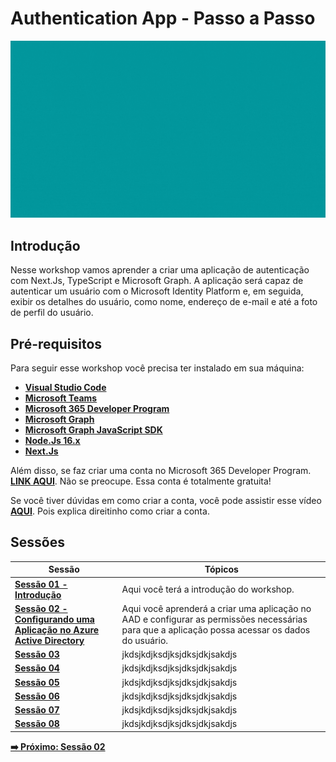 # Authentication App - Passo a Passo

![authentication-image](./../../workshop-images/authentication.gif)

## Introdução

Nesse workshop vamos aprender a criar uma aplicação de autenticação com Next.Js, TypeScript e Microsoft Graph. A aplicação será capaz de autenticar um usuário com o Microsoft Identity Platform e, em seguida, exibir os detalhes do usuário, como nome, endereço de e-mail e até a foto de perfil do usuário.

## Pré-requisitos

Para seguir esse workshop você precisa ter instalado em sua máquina:

- **[Visual Studio Code](https://code.visualstudio.com/)**
- **[Microsoft Teams](https://www.microsoft.com/en-us/microsoft-teams/download-app?rtc=2)**
- **[Microsoft 365 Developer Program](https://developer.microsoft.com/en-us/microsoft-365/dev-program)**
- **[Microsoft Graph](https://developer.microsoft.com/en-us/graph)**
- **[Microsoft Graph JavaScript SDK](https://github.com/microsoftgraph/msgraph-sdk-javascript)**
- **[Node.Js 16.x](https://nodejs.org/en/)**
- **[Next.Js](https://nextjs.org/learn/foundations/about-nextjs)**

Além disso, se faz criar uma conta no Microsoft 365 Developer Program. **[LINK AQUI](https://developer.microsoft.com/en-us/microsoft-365/dev-program)**. Não se preocupe. Essa conta é totalmente gratuita!

Se você tiver dúvidas em como criar a conta, você pode assistir esse vídeo **[AQUI](https://www.youtube.com/watch?v=JvWLgirC8xs)**. Pois explica direitinho como criar a conta.

## Sessões


| Sessão                                                                                | Tópicos                                                                                                                                         |
| ------------------------------------------------------------------------------------- | ----------------------------------------------------------------------------------------------------------------------------------------------- |
| **[Sessão 01 - Introdução](01-intro.md)**                                             | Aqui você terá a introdução do workshop.                                                                                                        |
| **[Sessão 02 - Configurando uma Aplicação no Azure Active Directory](02-session.md)** | Aqui você aprenderá a criar uma aplicação no AAD e configurar as permissões necessárias para que a aplicação possa acessar os dados do usuário. |  |
| **[Sessão 03]()**                                                                     | jkdsjkdjksdjksjdksjdkjsakdjs                                                                                                                    |
| **[Sessão 04]()**                                                                     | jkdsjkdjksdjksjdksjdkjsakdjs                                                                                                                    |
| **[Sessão 05]()**                                                                     | jkdsjkdjksdjksjdksjdkjsakdjs                                                                                                                    |
| **[Sessão 06]()**                                                                     | jkdsjkdjksdjksjdksjdkjsakdjs                                                                                                                    |
| **[Sessão 07]()**                                                                     | jkdsjkdjksdjksjdksjdkjsakdjs                                                                                                                    |
| **[Sessão 08]()**                                                                     | jkdsjkdjksdjksjdksjdkjsakdjs                                                                                                                    |

**[➡️ Próximo: Sessão 02](./02-session.md)**





